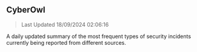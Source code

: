 ## CyberOwl 
> Last Updated 18/09/2024 02:06:16 


A daily updated summary of the most frequent types of security incidents currently being reported from different sources.

